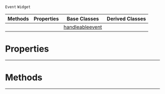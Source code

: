  `Event` `Widget`



|Methods|Properties|Base Classes|Derived Classes|
|---|---|---|---|
| | |[handleableevent](https://github.com/dragonCASTjosh/PlasmaDocs/blob/master/code_reference/class_reference/handleableevent.markdown)| |


 #  Properties


---  
 #  Methods


---  
 

 